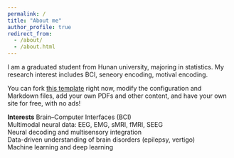 ```yaml
---
permalink: /
title: "About me"
author_profile: true
redirect_from: 
  - /about/
  - /about.html
---
```


I am a graduated student from Hunan university, majoring in statistics. My research interest includes BCI, seneory encoding, motival encoding.

 You can fork [this template](https://github.com/academicpages/academicpages.github.io) right now, modify the configuration and Markdown files, add your own PDFs and other content, and have your own site for free, with no ads!




**Interests**
Brain–Computer Interfaces (BCI)  
Multimodal neural data: EEG, EMG, sMRI, fMRI, SEEG  
Neural decoding and multisensory integration  
Data-driven understanding of brain disorders (epilepsy, vertigo)  
Machine learning and deep learning
